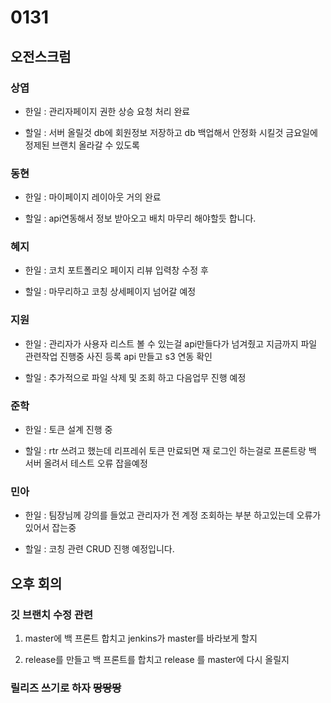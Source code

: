 # 0131

## 오전스크럼

### 상엽

- 한일 : 관리자페이지 권한 상승 요청 처리 완료

- 할일 : 서버 올릴것 db에 회원정보 저장하고 db 백업해서 안정화 시킬것 금요일에 정제된 브랜치 올라갈 수 있도록 

### 동현

- 한일 : 마이페이지 레이아웃 거의 완료

- 할일 : api연동해서 정보 받아오고 배치 마무리 해야할듯 합니다.

### 혜지

- 한일 : 코치 포트폴리오 페이지 리뷰 입력창 수정 후

- 할일 : 마무리하고 코칭 상세페이지 넘어갈 예정

### 지원

- 한일 : 관리자가 사용자 리스트 볼 수 있는걸 api만들다가 넘겨줬고 지금까지 파일 관련작업 진행중 사진 등록 api 만들고 s3 연동 확인


- 할일 : 추가적으로 파일 삭제 및 조회 하고 다음업무 진행 예정

### 준학

- 한일 : 토큰 설계 진행 중 

- 할일 : rtr 쓰려고 했는데 리프레쉬 토큰 만료되면 재 로그인 하는걸로 
프론트랑 백 서버 올려서 테스트 오류 잡을예정

### 민아

- 한일 : 팀장님께 강의를 들었고 관리자가 전 계정 조회하는 부분 하고있는데 오류가 있어서 잡는중

- 할일 : 코칭 관련 CRUD 진행 예정입니다.

## 오후 회의

### 깃 브랜치 수정 관련

1. master에 백 프론트 합치고 jenkins가 master를 바라보게 할지

2. release를 만들고 백 프론트를 합치고 release 를 master에 다시 올릴지

### 릴리즈 쓰기로 하자 ~~땅땅땅~~

